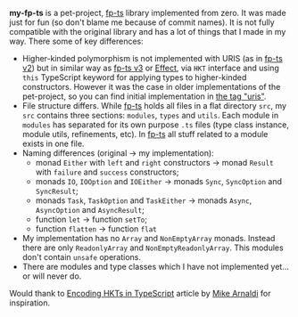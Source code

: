 **my-fp-ts** is a pet-project, [fp-ts](https://github.com/gcanti/fp-ts) library implemented from zero. It was made just for fun (so don't blame me because of commit names). It is not fully compatible with the original library and has a lot of things that I made in my way. There some of key differences:

- Higher-kinded polymorphism is not implemented with URIS (as in [fp-ts v2](https://github.com/gcanti/fp-ts/blob/2.16.1/src/HKT.ts)) but in similar way as [fp-ts v3](https://github.com/gcanti/fp-ts/blob/3.0.0-new-hkt/src/HKT.ts) or [Effect](https://github.com/Effect-TS/effect/blob/effect%403.16.12/packages/effect/src/HKT.ts), via `HKT` interface and using `this` TypeScript keyword for applying types to higher-kinded constructors. However it was the case in older implementations of the pet-project, so you can find initial implementation in [the tag "uris"](https://github.com/Lothering0/fp-ts-clone/tree/uris).
- File structure differs. While [fp-ts](https://github.com/gcanti/fp-ts) holds all files in a flat directory `src`, my `src` contains three sections: `modules`, `types` and `utils`. Each module in `modules` has separated for its own purpose `.ts` files (type class instance, module utils, refinements, etc). In [fp-ts](https://github.com/gcanti/fp-ts) all stuff related to a module exists in one file.
- Naming differences (original -> my implementation):
  - monad `Either` with `left` and `right` constructors -> monad `Result` with `failure` and `success` constructors;
  - monads `IO`, `IOOption` and `IOEither` -> monads `Sync`, `SyncOption` and `SyncResult`;
  - monads `Task`, `TaskOption` and `TaskEither` -> monads `Async`, `AsyncOption` and `AsyncResult`;
  - function `let` -> function `setTo`;
  - function `flatten` -> function `flat`
- My implementation has no `Array` and `NonEmptyArray` monads. Instead there are only `ReadonlyArray` and `NonEmptyReadonlyArray`. This modules don't contain `unsafe` operations.
- There are modules and type classes which I have not implemented yet... or will never do.

Would thank to [Encoding HKTs in TypeScript](https://dev.to/effect/encoding-of-hkts-in-typescript-5c3) article by [Mike Arnaldi](https://github.com/mikearnaldi) for inspiration.
